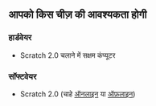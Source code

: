 ## आपको किस चीज़ की आवश्यकता होगी

### हार्डवेयर

+ Scratch 2.0 चलाने में सक्षम कंप्यूटर

### सॉफ्टवेयर

+ Scratch 2.0 (चाहे [ऑनलाइन](https://scratch.mit.edu/projects/editor/) या [ऑफ़लाइन](https://scratch.mit.edu/scratch2download/))
